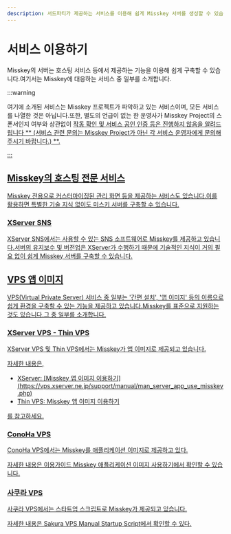```yaml
---
description: 서드파티가 제공하는 서비스를 이용해 쉽게 Misskey 서버를 생성할 수 있습니다.
---
```


# 서비스 이용하기

Misskey의 서버는 호스팅 서비스 등에서 제공하는 기능을 이용해 쉽게 구축할 수 있습니다.여기서는 Misskey에 대응하는 서비스 중 일부를 소개합니다.

:::warning

여기에 소개된 서비스는 Misskey 프로젝트가 파악하고 있는 서비스이며, 모든 서비스를 나열한 것은 아닙니다.또한, 별도의 언급이 없는 한 운영사가 Misskey Project의 스폰서인지 여부와 상관없이 <u>작동 확인 및 서비스 공인 인증 등은 진행하지 않음을 알려드립니다 \*\* (서비스 관련 문의는 Misskey Project가 아닌 각 서비스 운영자에게 문의해 주시기 바랍니다.) \*\*.

:::

## Misskey의 호스팅 전문 서비스

Misskey 전용으로 커스터마이징된 관리 화면 등을 제공하는 서비스도 있습니다.이를 활용하면 특별한 기술 지식 없이도 미스키 서버를 구축할 수 있습니다.

### XServer SNS

[XServer SNS](https://sns.xserver.ne.jp/)에서는 사용할 수 있는 SNS 소프트웨어로 Misskey를 제공하고 있습니다.서버의 유지보수 및 버전업은 XServer가 수행하기 때문에 기술적인 지식이 거의 필요 없이 쉽게 Misskey 서버를 구축할 수 있습니다.

## VPS 앱 이미지

VPS(Virtual Private Server) 서비스 중 일부는 '간편 설치', '앱 이미지' 등의 이름으로 쉽게 환경을 구축할 수 있는 기능을 제공하고 있습니다.Misskey를 표준으로 지원하는 것도 있습니다.그 중 일부를 소개합니다.

### XServer VPS - Thin VPS

[XServer VPS](https://vps.xserver.ne.jp/) 및 [Thin VPS](https://www.shin-vps.jp/)에서는 Misskey가 앱 이미지로 제공되고 있습니다.

자세한 내용은,

- XServer: [Misskey 앱 이미지 이용하기] (https://vps.xserver.ne.jp/support/manual/man_server_app_use_misskey.php)
- Thin VPS: [Misskey 앱 이미지 이용하기](https://www.shin-vps.jp/support/manual/man_server_app_use_misskey.php)

를 참고하세요.

### ConoHa VPS

[ConoHa VPS](https://www.conoha.jp/vps/)에서는 Misskey를 애플리케이션 이미지로 제공하고 있다.

자세한 내용은 [이용가이드 Misskey 애플리케이션 이미지 사용하기](https://support.conoha.jp/v/temp-misskey/)에서 확인할 수 있습니다.

### 사쿠라 VPS

[사쿠라 VPS](https://vps.sakura.ad.jp/)에서는 스타트업 스크립트로 Misskey가 제공되고 있습니다.

자세한 내용은 [Sakura VPS Manual Startup Script](https://manual.sakura.ad.jp/vps/startupscript/startupscript.html)에서 확인할 수 있다.
